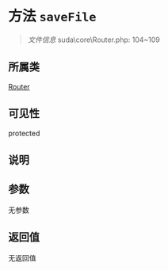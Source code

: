 # 方法 `saveFile`

> *文件信息* suda\core\Router.php: 104~109

## 所属类 

[Router](../Router.md)

## 可见性

 protected 

## 说明



## 参数


无参数


## 返回值

无返回值
